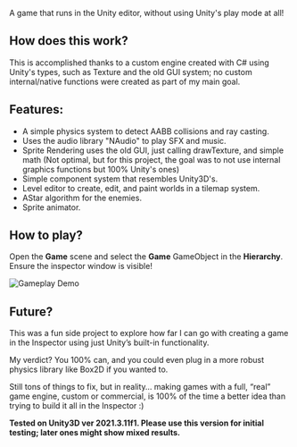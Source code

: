 A game that runs in the Unity editor, without using Unity's play mode at all!

## How does this work?
This is accomplished thanks to a custom engine created with C# using Unity's types, such as Texture and the old GUI system; no custom internal/native functions were created as part of my main goal.

## Features:
- A simple physics system to detect AABB collisions and ray casting.
- Uses the audio library "NAudio" to play SFX and music.
- Sprite Rendering uses the old GUI, just calling drawTexture, and simple math (Not optimal, but for this project, the goal was to not use internal graphics functions but 100% Unity's ones)
- Simple component system that resembles Unity3D's.
- Level editor to create, edit, and paint worlds in a tilemap system.
- AStar algorithm for the enemies.
- Sprite animator.

## How to play?
Open the **Game** scene and select the **Game** GameObject in the **Hierarchy**. Ensure the inspector window is visible!

![Gameplay Demo](gamepreview.gif)

## Future?
This was a fun side project to explore how far I can go with creating a game in the Inspector using just Unity’s built-in functionality.

My verdict? You 100% can, and you could even plug in a more robust physics library like Box2D if you wanted to.

Still tons of things to fix, but in reality… making games with a full, “real” game engine, custom or commercial, is 100% of the time a better idea than trying to build it all in the Inspector :)

**Tested on Unity3D ver **2021.3.11f1**. Please use this version for initial testing; later ones might show mixed results.**
